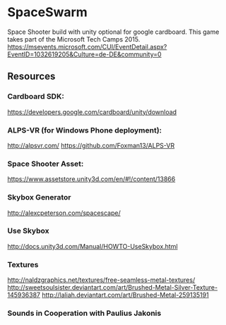 # SpaceSwarm

Space Shooter build with unity optional for google cardboard.
This game takes part of the Microsoft Tech Camps 2015.
https://msevents.microsoft.com/CUI/EventDetail.aspx?EventID=1032619205&Culture=de-DE&community=0

## Resources
### Cardboard SDK:
https://developers.google.com/cardboard/unity/download

### ALPS-VR (for Windows Phone deployment):
http://alpsvr.com/
https://github.com/Foxman13/ALPS-VR

### Space Shooter Asset:
https://www.assetstore.unity3d.com/en/#!/content/13866

### Skybox Generator
http://alexcpeterson.com/spacescape/

### Use Skybox
http://docs.unity3d.com/Manual/HOWTO-UseSkybox.html

### Textures
http://naldzgraphics.net/textures/free-seamless-metal-textures/
http://sweetsoulsister.deviantart.com/art/Brushed-Metal-Silver-Texture-145936387
http://laliah.deviantart.com/art/Brushed-Metal-259135191

### Sounds in Cooperation with Paulius Jakonis
